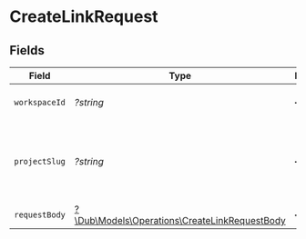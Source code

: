 # CreateLinkRequest


## Fields

| Field                                                                                             | Type                                                                                              | Required                                                                                          | Description                                                                                       |
| ------------------------------------------------------------------------------------------------- | ------------------------------------------------------------------------------------------------- | ------------------------------------------------------------------------------------------------- | ------------------------------------------------------------------------------------------------- |
| `workspaceId`                                                                                     | *?string*                                                                                         | :heavy_minus_sign:                                                                                | The ID of the workspace.                                                                          |
| `projectSlug`                                                                                     | *?string*                                                                                         | :heavy_minus_sign:                                                                                | The slug of the project. This field is deprecated – use `workspaceId` instead.                    |
| `requestBody`                                                                                     | [?\Dub\Models\Operations\CreateLinkRequestBody](../../Models/Operations/CreateLinkRequestBody.md) | :heavy_minus_sign:                                                                                | N/A                                                                                               |